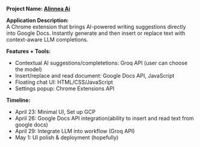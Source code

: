 **Project Name: [Alinnea Ai](https://en.wikipedia.org/wiki/Alinea)**

**Application Description:**  
A Chrome extension that brings AI-powered writing suggestions directly into Google Docs. Instantly generate and then insert or replace text with context-aware LLM completions.

**Features + Tools:**

- Contextual AI suggestions/completetions: Groq API (user can choose the model)
- Insert/replace and read document: Google Docs API, JavaScript
- Floating chat UI: HTML/CSS/JavaScript
- Settings popup: Chrome Extensions API

**Timeline:**

- April 23: Minimal UI, Set up GCP
- April 26: Google Docs API integration(ability to insert and read text from google docs)
- April 29: Integrate LLM into workflow (Groq API)
- May 1: UI polish & deployment (hopefully)
